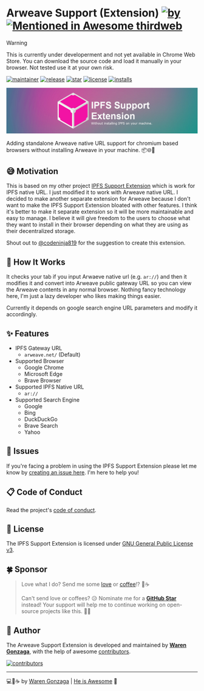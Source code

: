 # Arweave Support (Extension) [![by](https://img.shields.io/badge/by-Waren%20Gonzaga-fe59ae.svg?longCache=true&labelColor=181717&style=flat-square)](https://warengonzaga.com) [![Mentioned in Awesome thirdweb](https://awesome.re/mentioned-badge-flat.svg)](https://github.com/warengonzaga/awesome-thirdweb)

> [!WARNING]
> This is currently under developerment and not yet available in Chrome Web Store. You can download the source code and load it manually in your browser. Not tested use it at your own risk.

[![maintainer](https://img.shields.io/badge/maintainer-Waren%20Gonzaga-016eea.svg?logo=github&labelColor=181717&longCache=true&style=flat-square)](https://ossph.org) [![release](https://img.shields.io/github/release/warengonzaga/arweave-support-extension.svg?logo=github&labelColor=181717&color=green&style=flat-square)](https://github.com/warengonzaga/arweave-support-extension/releases) [![star](https://img.shields.io/github/stars/warengonzaga/arweave-support-extension.svg?&logo=github&labelColor=181717&color=yellow&style=flat-square)](https://github.com/warengonzaga/arweave-support-extension/stargazers) [![license](https://img.shields.io/github/license/warengonzaga/arweave-support-extension.svg?&logo=github&labelColor=181717&style=flat-square)](https://github.com/warengonzaga/arweave-support-extension/blob/main/license) [![installs](https://img.shields.io/chrome-web-store/users/bgkgpjkailocmhjioiakogohkahhfbhp?style=flat-square&logo=Google%20Chrome&logoColor=%23fff&label=installs&labelColor=%23181717&color=%2301A661)](https://chrome.google.com/webstore/detail/arweave-support/bgkgpjkailocmhjioiakogohkahhfbhp)

[![repo banner](.github/img/repo-banner.jpg)](https://chrome.google.com/webstore/detail/arweave-support/bgkgpjkailocmhjioiakogohkahhfbhp)

Adding standalone Arweave native URL support for chromium based browsers without installing Arweave in your machine. 📦🌐🌊

<!-- [![download](.github/img/chrome-webstore.png)](https://chrome.google.com/webstore/detail/arweave-support/bgkgpjkailocmhjioiakogohkahhfbhp) -->

## 😅 Motivation

This is based on my other project [IPFS Support Extension](https://github.com/warengonzaga/ipfs-support-extension) which is work for IPFS native URL. I just modified it to work with Arweave native URL. I decided to make another separate extension for Arweave because I don't want to make the IPFS Support Extension bloated with other features. I think it's better to make it separate extension so it will be more maintainable and easy to manage. I believe it will give freedom to the users to choose what they want to install in their browser depending on what they are using as their decentralized storage.

Shout out to [@codeninja819](https://github.com/warengonzaga/ipfs-support-extension/issues/8) for the suggestion to create this extension.

## 🤔 How It Works

<!-- ![demo](.github/img/demo.gif) -->

It checks your tab if you input Arwaeve native url (e.g. `ar://`) and then it modifies it and convert into Arweave public gateway URL so you can view the Arweave contents in any normal browser. Nothing fancy technology here, I'm just a lazy developer who likes making things easier.

Currently it depends on google search engine URL parameters and modify it accordingly.

## ✨ Features

- IPFS Gateway URL
  - `arweave.net/` (Default)
- Supported Browser
  - Google Chrome
  - Microsoft Edge
  - Brave Browser
- Supported IPFS Native URL
  - `ar://`
- Supported Search Engine
  - Google
  - Bing
  - DuckDuckGo
  - Brave Search
  - Yahoo

## 🐛 Issues

If you're facing a problem in using the IPFS Support Extension please let me know by [creating an issue here](https://github.com/warengonzaga/arweave-support-extension/issues/new). I'm here to help you!

## 📋 Code of Conduct

Read the project's [code of conduct](./code_of_conduct.md).

## 📃 License

The IPFS Support Extension is licensed under [GNU General Public License v3](https://opensource.org/licenses/GPL-3.0).

## 🍀 Sponsor

> Love what I do? Send me some [love](https://github.com/sponsors/warengonzaga) or [coffee](https://buymeacoff.ee/warengonzaga)!? 💖☕
>
> Can't send love or coffees? 😥 Nominate me for a **[GitHub Star](https://stars.github.com/nominate)** instead!
> Your support will help me to continue working on open-source projects like this. 🙏😇

## 📝 Author

The Arweave Support Extension is developed and maintained by **[Waren Gonzaga](https://github.com/warengonzaga)**, with the help of awesome [contributors](https://github.com/warengonzaga/arweave-support-extension/graphs/contributors).

[![contributors](https://contrib.rocks/image?repo=warengonzaga/arweave-support-extension)](https://github.com/warengonzaga/arweave-support-extension/graphs/contributors)

---

💻💖☕ by [Waren Gonzaga](https://warengonzaga.com) | [He is Awesome](https://www.youtube.com/watch?v=HHrxS4diLew&t=44s) 🙏
